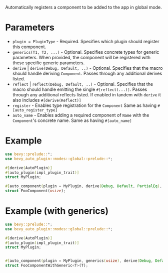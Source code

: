 Automatically registers a component to be added to the app in global mode.

# Parameters
- `plugin = PluginType` - Required. Specifies which plugin should register this component.
- `generics(T1, T2, ...)` - Optional. Specifies concrete types for generic parameters.
  When provided, the component will be registered with these specific generic parameters.
- `derive` | `derive(Debug, Default, ..)` - Optional. Specifies that the macro should handle deriving `Component`. 
  Passes through any additional derives listed.
- `reflect` | `reflect(Debug, Default, ..)` - Optional. Specifies that the macro should handle emitting the single `#[reflect(...)]`.
  Passes through any additional reflects listed.
  If enabled in tandem with `derive` it also includes `#[derive(Reflect)]` 
- `register` - Enables type registration for the `Component`
  Same as having `#[auto_register_type]`
- `auto_name` - Enables adding a required component of `Name` with the `Component`'s concrete name.
  Same as having `#[auto_name]`

# Example
```rust
use bevy::prelude::*;
use bevy_auto_plugin::modes::global::prelude::*;

#[derive(AutoPlugin)]
#[auto_plugin(impl_plugin_trait)]
struct MyPlugin;

#[auto_component(plugin = MyPlugin, derive(Debug, Default, PartialEq), reflect,  register, auto_name)]
struct FooComponent(usize);
```

# Example (with generics)
```rust
use bevy::prelude::*;
use bevy_auto_plugin::modes::global::prelude::*;

#[derive(AutoPlugin)]
#[auto_plugin(impl_plugin_trait)]
struct MyPlugin;


#[auto_component(plugin = MyPlugin, generics(usize), derive(Debug, Default, PartialEq), reflect,  register)]
struct FooComponentWithGeneric<T>(T);
```